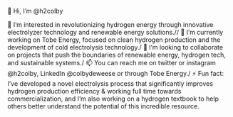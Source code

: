 👋 Hi, I’m @h2colby

👀 I’m interested in revolutionizing hydrogen energy through innovative electrolyzer technology and renewable energy solutions.//
🌱 I’m currently working on Tobe Energy, focused on clean hydrogen production and the development of cold electrolysis technology./
💞️ I’m looking to collaborate on projects that push the boundaries of renewable energy, hydrogen tech, and sustainable systems./
📫 You can reach me on twitter or instagram @h2colby, LinkedIn @colbydeweese or through Tobe Energy./
⚡ Fun fact: I’ve developed a novel electrolysis process that significantly improves hydrogen production efficiency & working full time towards commercialization, and I’m also working on a hydrogen textbook to help others better understand the potential of this incredible resource.

<!---
h2colby/h2colby is a ✨ special ✨ repository because its `README.md` (this file) appears on your GitHub profile.
You can click the Preview link to take a look at your changes.
--->
